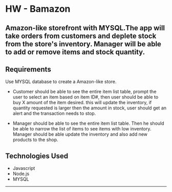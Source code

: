   # HW - Bamazon

## Amazon-like storefront with MYSQL.The app will take orders from customers and deplete stock from the store's inventory. Manager will be able to add or remove items and stock quantity.

## Requirements
Use MYSQL database to create a Amazon-like store.

   - Customer should be able to see the entire item list table, prompt the user to select an item based on item ID#, then user should be able to buy X amount of the item desired. this will update the inventory, if quantity requested is larger then the amount in stock, user should get an alert and the transaction needs to stop.
    
   - Manager should be able to see the entire item list table. Then he should be able to narrow the list of items to see items with low inventory. Manager should be able update the inventory and also add new products to the shop.

  

## Technologies Used
- Javascript
- Node.js
- MYSQL


-------------


